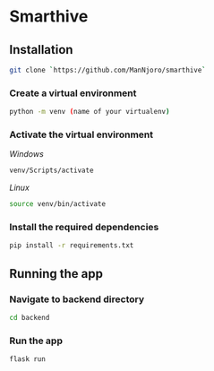 # Smarthive

## Installation

```bash
git clone `https://github.com/ManNjoro/smarthive`
```

### Create a virtual environment

```bash
python -m venv (name of your virtualenv)
```

### Activate the virtual environment

*Windows*

```bash
venv/Scripts/activate
```

*Linux*

```bash
source venv/bin/activate
```

### Install the required dependencies

```bash
pip install -r requirements.txt
```

## Running the app

### Navigate to backend directory

```bash
cd backend
```

### Run the app

```bash
flask run
```
